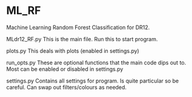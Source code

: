 # ML_RF
Machine Learning Random Forest Classification for DR12.

MLdr12_RF.py 
This is the main file. Run this to start program.

plots.py 
This deals with plots (enabled in settings.py)

run_opts.py 
These are optional functions that the main code dips out to. Most can be enabled or disabled in settings.py

settings.py
Contains all settings for program. Is quite particular so be careful. Can swap out filters/colours as needed.
